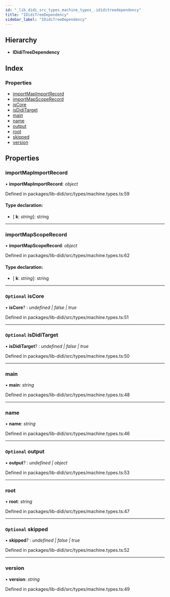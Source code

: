 ```yaml
---
id: "_lib_didi_src_types_machine_types_.ididitreedependency"
title: "IDidiTreeDependency"
sidebar_label: "IDidiTreeDependency"
---
```


## Hierarchy

* **IDidiTreeDependency**

## Index

### Properties

* [importMapImportRecord](_lib_didi_src_types_machine_types_.ididitreedependency.md#importmapimportrecord)
* [importMapScopeRecord](_lib_didi_src_types_machine_types_.ididitreedependency.md#importmapscoperecord)
* [isCore](_lib_didi_src_types_machine_types_.ididitreedependency.md#optional-iscore)
* [isDidiTarget](_lib_didi_src_types_machine_types_.ididitreedependency.md#optional-isdiditarget)
* [main](_lib_didi_src_types_machine_types_.ididitreedependency.md#main)
* [name](_lib_didi_src_types_machine_types_.ididitreedependency.md#name)
* [output](_lib_didi_src_types_machine_types_.ididitreedependency.md#optional-output)
* [root](_lib_didi_src_types_machine_types_.ididitreedependency.md#root)
* [skipped](_lib_didi_src_types_machine_types_.ididitreedependency.md#optional-skipped)
* [version](_lib_didi_src_types_machine_types_.ididitreedependency.md#version)

## Properties

### <a id="importmapimportrecord" name="importmapimportrecord"></a>  importMapImportRecord

• **importMapImportRecord**: *object*

Defined in packages/lib-didi/src/types/machine.types.ts:59

#### Type declaration:

* \[ **k**: *string*\]: string

___

### <a id="importmapscoperecord" name="importmapscoperecord"></a>  importMapScopeRecord

• **importMapScopeRecord**: *object*

Defined in packages/lib-didi/src/types/machine.types.ts:62

#### Type declaration:

* \[ **k**: *string*\]: string

___

### <a id="optional-iscore" name="optional-iscore"></a> `Optional` isCore

• **isCore**? : *undefined | false | true*

Defined in packages/lib-didi/src/types/machine.types.ts:51

___

### <a id="optional-isdiditarget" name="optional-isdiditarget"></a> `Optional` isDidiTarget

• **isDidiTarget**? : *undefined | false | true*

Defined in packages/lib-didi/src/types/machine.types.ts:50

___

### <a id="main" name="main"></a>  main

• **main**: *string*

Defined in packages/lib-didi/src/types/machine.types.ts:48

___

### <a id="name" name="name"></a>  name

• **name**: *string*

Defined in packages/lib-didi/src/types/machine.types.ts:46

___

### <a id="optional-output" name="optional-output"></a> `Optional` output

• **output**? : *undefined | object*

Defined in packages/lib-didi/src/types/machine.types.ts:53

___

### <a id="root" name="root"></a>  root

• **root**: *string*

Defined in packages/lib-didi/src/types/machine.types.ts:47

___

### <a id="optional-skipped" name="optional-skipped"></a> `Optional` skipped

• **skipped**? : *undefined | false | true*

Defined in packages/lib-didi/src/types/machine.types.ts:52

___

### <a id="version" name="version"></a>  version

• **version**: *string*

Defined in packages/lib-didi/src/types/machine.types.ts:49
